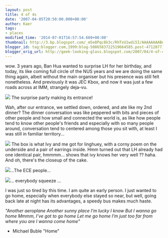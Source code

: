 ```yaml
---
layout: post
title: 4 of 4s
date: '2007-04-05T20:50:00.000+08:00'
author: Kaer
tags:
- places
modified_time: '2014-07-01T16:57:54.669+08:00'
thumbnail: http://3.bp.blogspot.com/_m5e8Pqc8k3c/RhTxU1wdi5I/AAAAAAAABAY/aHCtoECgwqU/s72-c/surprise.jpg
blogger_id: tag:blogger.com,1999:blog-5086583722519664585.post-4712877181125699741
blogger_orig_url: http://geek-looking-glass.blogspot.com/2007/04/4-of-4s.html
---
```


wow. 3 years ago, Ban Hua wanted to surprise LH for her birthday, 
and today, its like coming full circle of the NUS years and we are doing the 
same thing again, albeit without the main organiser but his presence was still 
felt nonetheless. And previously it was JEC Kbox, and now it was just a few 
roads across at IMM, strangely deja-vu. 

![](http://3.bp.blogspot.com/_m5e8Pqc8k3c/RhTxU1wdi5I/AAAAAAAABAY/aHCtoECgwqU/s1600/surprise.jpg) 
The surprise party making its entrance! 

Wah, after our entrance, we settled down, ordered, and ate like my 2nd dinner? 
The dinner conversation was like peppered with bits and pieces of other people 
and how small and connected the world is, as like how people tend to know 
other people's friends and especially with so many people around, conversation 
tend to centered among those you sit with, at least I was still in familiar 
territory... 

![](http://3.bp.blogspot.com/_m5e8Pqc8k3c/RhTxc1wdi6I/AAAAAAAABAg/U1F_IuzkgP0/s1600/present.jpg)
The box is what Ivy and me got for linghuey, with a corny poem on the underside 
and a pair of earrings inside. Hmm turned 
out that LH already had one identical pair, hmmmm... shows that ivy knows her 
very well ?? haha. And oh, there's the 
closeup of the cake. 

![](http://4.bp.blogspot.com/_m5e8Pqc8k3c/RhTxqFwdi8I/AAAAAAAABAw/vi5Nll2eJ-U/s1600/ece.JPG)...The 
ECE people... 

![](http://3.bp.blogspot.com/_m5e8Pqc8k3c/RhTxi1wdi7I/AAAAAAAABAo/SCXCXM3EQpQ/s1600/group.jpg)... 
everybody squeeze ... 

I was just so tired by this time. I am quite an early person. 
I just wanted to go home, especially when 
everybody else stayed so near, but well, going back late at night has its 
advantages, a speedy bus makes much haste. 
 

*"Another aeroplane* 
*Another sunny place* 
*I’m lucky I know* 
*But I wanna go home* 
*Mmmm, I’ve got to go home* 
*Let me go home* 
*I’m just too far from where you are* 
*I wanna come home"* 
 
- Michael Buble "Home" 